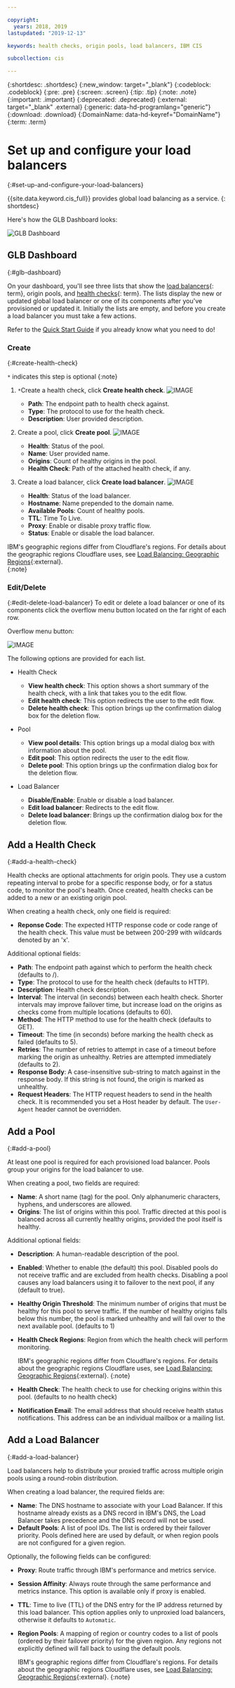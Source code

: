 ```yaml
---

copyright:
  years: 2018, 2019
lastupdated: "2019-12-13"

keywords: health checks, origin pools, load balancers, IBM CIS

subcollection: cis

---
```


{:shortdesc: .shortdesc}
{:new_window: target="_blank"}
{:codeblock: .codeblock}
{:pre: .pre}
{:screen: .screen}
{:tip: .tip}
{:note: .note}
{:important: .important}
{:deprecated: .deprecated}
{:external: target="_blank" .external}
{:generic: data-hd-programlang="generic"}
{:download: .download}
{:DomainName: data-hd-keyref="DomainName"}
{:term: .term}


# Set up and configure your load balancers
{:#set-up-and-configure-your-load-balancers}

 {{site.data.keyword.cis_full}} provides global load balancing as a service. 
 {: shortdesc} 
 
 Here's how the GLB Dashboard looks:

![GLB Dashboard](images/glb-screen.png)

## GLB Dashboard
{:#glb-dashboard}

On your dashboard, you'll see three lists that show the [load balancers](#x2788902){: term}, origin pools, and [health checks](#x4571658){: term}. The lists display the new or updated global load balancer or one of its components after you've provisioned or updated it. Initially the lists are empty, and before you create a load balancer you must take a few actions.

Refer to the [Quick Start Guide](/docs/infrastructure/cis?topic=cis-global-load-balancer-quick-setup) if you already know what you need to do!

### Create
{:#create-health-check}

`*` indicates this step is optional
{:note}

1) `*`Create a health check, click **Create health check**.
   ![IMAGE](images/glb-health-check-list.png)
   * **Path**: The endpoint path to health check against.
   * **Type**: The protocol to use for the health check.
   * **Description**: User provided description.
    

2) Create a pool, click **Create pool**.
   ![IMAGE](images/glb-pool-list.png)
   * **Health**: Status of the pool.
   * **Name**: User provided name.
   * **Origins**: Count of healthy origins in the pool.
   * **Health Check**: Path of the attached health check, if any.
    

3) Create a load balancer, click **Create load balancer**.
   ![IMAGE](images/glb-load-balancer-list.png)
   * **Health**: Status of the load balancer.
   * **Hostname**: Name prepended to the domain name.
   * **Available Pools**: Count of healthy pools.
   * **TTL**: Time To Live.
   * **Proxy**: Enable or disable proxy traffic flow.
   * **Status**: Enable or disable the load balancer.
    

IBM's geographic regions differ from Cloudflare's regions. For details about the geographic regions Cloudflare uses, see [Load Balancing: Geographic Regions](https://support.cloudflare.com/hc/en-us/articles/115000540888-Load-Balancing-Geographic-Regions){:external}.  
{:note}

### Edit/Delete
{:#edit-delete-load-balancer}
To edit or delete a load balancer or one of its components click the overflow menu button located on the far right of each row.

Overflow menu button:

![IMAGE](images/overflow.png)

The following options are provided for each list.

* Health Check
    * **View health check**: This option shows a short summary of the health check, with a link that takes you to the edit flow.
    * **Edit health check**: This option redirects the user to the edit flow.
    * **Delete health check**: This option brings up the confirmation dialog box for the deletion flow.

* Pool
    * **View pool details**: This option brings up a modal dialog box with information about the pool.
    * **Edit pool**: This option redirects the user to the edit flow.
    * **Delete pool**: This option brings up the confirmation dialog box for the deletion flow.

* Load Balancer
    * **Disable/Enable**: Enable or disable a load balancer.
    * **Edit load balancer**: Redirects to the edit flow.
    * **Delete load balancer**: Brings up the confirmation dialog box for the deletion flow.

## Add a Health Check
{:#add-a-health-check}

Health checks are optional attachments for origin pools. They use a custom repeating interval to probe for a specific response body, or for a status code, to monitor the pool's health. Once created, health checks can be added to a new or an existing origin pool.

When creating a health check, only one field is required:
 * **Reponse Code**: The expected HTTP response code or code range of the health check. This value must be between 200-299 with wildcards denoted by an 'x'.

Additional optional fields:
 * **Path**: The endpoint path against which to perform the health check (defaults to /).
 * **Type**: The protocol to use for the health check (defaults to HTTP).
 * **Description**: Health check description.
 * **Interval**: The interval (in seconds) between each health check. Shorter intervals may improve failover time, but increase load on the origins as checks come from multiple locations (defaults to 60).
 * **Method**: The HTTP method to use for the health check (defaults to GET).
 * **Timeout**: The time (in seconds) before marking the health check as failed (defaults to 5).
 * **Retries**: The number of retries to attempt in case of a timeout before marking the origin as unhealthy. Retries are attempted immediately (defaults to 2).
 * **Response Body**: A case-insensitive sub-string to match against in the response body. If this string is not found, the origin is marked as unhealthy.
 * **Request Headers**: The HTTP request headers to send in the health check. It is recommended you set a Host header by default. The `User-Agent` header cannot be overridden.

## Add a Pool
{:#add-a-pool}

At least one pool is required for each provisioned load balancer. Pools group your origins for the load balancer to use.

When creating a pool, two fields are required:
 * **Name**: A short name (tag) for the pool. Only alphanumeric characters, hyphens, and underscores are allowed.
 * **Origins**: The list of origins within this pool. Traffic directed at this pool is balanced across all currently healthy origins, provided the pool itself is healthy.

Additional optional fields:
 * **Description**: A human-readable description of the pool.
 * **Enabled**: Whether to enable (the default) this pool. Disabled pools do not receive traffic and are excluded from health checks. Disabling a pool causes any load balancers using it to failover to the next pool, if any (default to true).
 * **Healthy Origin Threshold**: The minimum number of origins that must be healthy for this pool to serve traffic. If the number of healthy origins falls below this number, the pool is marked unhealthy and will fail over to the next available pool. (defaults to 1)
 * **Health Check Regions**: Region from which the health check will perform monitoring.

   IBM's geographic regions differ from Cloudflare's regions. For details about the geographic regions Cloudflare uses, see [Load Balancing: Geographic Regions](https://support.cloudflare.com/hc/en-us/articles/115000540888-Load-Balancing-Geographic-Regions){:external}.
   {:note}
 * **Health Check**: The health check to use for checking origins within this pool. (defaults to no health check)
 * **Notification Email**: The email address that should receive health status notifications. This address can be an individual mailbox or a mailing list.

## Add a Load Balancer
{:#add-a-load-balancer}

Load balancers help to distribute your proxied traffic across multiple origin pools using a round-robin distribution.

When creating a load balancer, the required fields are:
 * **Name**: The DNS hostname to associate with your Load Balancer. If this hostname already exists as a DNS record in IBM's DNS, the Load Balancer takes precedence and the DNS record will not be used.
 * **Default Pools**: A list of pool IDs. The list is ordered by their failover priority. Pools defined here are used by default, or when region pools are not configured for a given region.

Optionally, the following fields can be configured:
 * **Proxy**: Route traffic through IBM's performance and metrics service.
 * **Session Affinity**: Always route through the same performance and metrics instance. This option is available only if proxy is enabled.
 * **TTL**: Time to live (TTL) of the DNS entry for the IP address returned by this load balancer. This option  applies only to unproxied load balancers, otherwise it defaults to `Automatic`.
 * **Region Pools**: A mapping of region or country codes to a list of pools (ordered by their failover priority) for the given region. Any regions not explicitly defined will fall back to using the default pools.

   IBM's geographic regions differ from Cloudflare's regions. For details about the geographic regions Cloudflare uses, see [Load Balancing: Geographic Regions](https://support.cloudflare.com/hc/en-us/articles/115000540888-Load-Balancing-Geographic-Regions){:external}.
   {:note}
